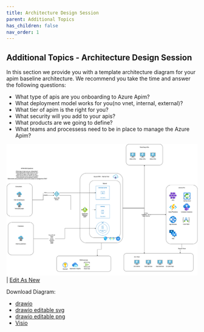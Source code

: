 ```yaml
---
title: Architecture Design Session
parent: Additional Topics
has_children: false
nav_order: 1
---
```



## Additional Topics - Architecture Design Session

In this section we provide you with a template architecture diagram for your apim baseline architecture. We recommend you take the time and answer the following questions:

- What type of apis are you onboarding to Azure Apim?   
- What deployment model works for you(no vnet, internal, external)?  
- What tier of apim is the right for you?  
- What security will you add to your apis? 
- What products are we going to define? 
- What teams and processess need to be in place to manage the Azure Apim?

![](../../assets/images/apimADSv2.png)
| <a href="https://app.diagrams.net/#Uhttps%3A%2F%2Fraw.githubusercontent.com%2FAzure%2Fapim-lab%2Fmain%2Fassets%2Fdiagrams%2FapimADSv2.drawio" target="_blank">Edit As New</a> 

Download Diagram:
- [drawio](../../assets/diagramas/apimADSv2.drawio)
- [drawio editable svg](../../assets/diagramas/apimADSv2.svg)
- [drawio editable png](../../assets/diagramas/apimADSv2.png)
- [Visio](../../assets/diagramas/apimADSv2.vsdx)
